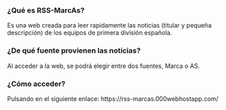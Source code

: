 <h3>¿Qué es RSS-MarcAs?</h3>
Es una web creada para leer rapidamente las noticias (titular y pequeña descripción) de los equipos de primera división española.
<br>
<h3>¿De qué fuente provienen las noticias?</h3>
Al acceder a la web, se podrá elegir entre dos fuentes, Marca o AS.
<br>
<h3>¿Cómo acceder?</h3>
Pulsando en el siguiente enlace: https://rss-marcas.000webhostapp.com/
<br>
<br>
<img href="https://github.com/CristianCemeo/RSS-MarcAs/blob/master/images/RSS-MarcAs-index.jpg">
